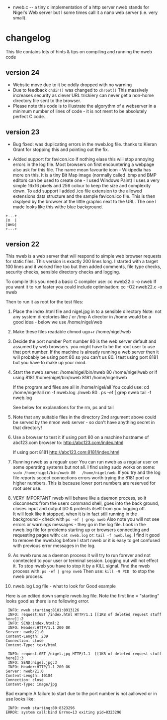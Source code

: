 * nweb.c -- a tiny c implementation of a http server
nweb stands for Nigel's Web server but I some times call it a nano web server (i.e. very small).


# changelog
This file contains lots of hints & tips on compiling and running the nweb code

## version 24
* Website move due to it be oddly dropped with no warning
* Due to feedback `chdir()` was changed to `chroot()`
  This massively increases security as clever URL trickiery can never get a non-home directory file sent to the browser.
* Please note this code is to illustrate the algorythm of a webserver in a minimum number of lines of code - it is not ment to be absolutely perfect C code. 


## version 23

* Bug fixed: was duplicating errors in the nweb.log file. thanks to Kieran Grant for stopping this and pointing out the fix.

* Added support for favicon.ico if nothing elase this will stop annoying errors in the log file.  Most browsers on first encountering a webpage also ask for this file.  The name mean favourite icon - Wikipedia has more on this.  It is a tiny Bit Map image (normally called .bmp and
BMP editors can be used to create one - I used Windows Paint)
I uses a very simple 16x16 pixels and 256 colour to keep the size and complexity down.
To add support I added .ico file extension to the allowed extensions data structure and the sample favicon.ico file.
This is then displyed by the browser at the little graphic next to the URL. The one I made looks like this withe blue background.
```
+---+
|n  |
|Web|
+---+
```

## version 22

This nweb is a web server that will respond to simple web browser 
requests for static files.
This version is exactly 200 lines long. 
I started with a target 100 lines and it worked fine too but then 
added comments, file type checks,
security checks, sensible directory checks and logging.

To compile this you need a basic C compiler use: cc nweb22.c -o nweb
If you want it to run faster you could include optimisation: 
cc -O2 nweb22.c -o nweb

Then to run it as root for the test files:
1) Place the index.html file and nigel.jpg in to a sensible directory 
	Note: not any system directories like / or /tmp 
	A director in /home would be a good idea - below we use /home/nigel/web

2) Make these files readable
	chmod ugo+r /home/nigel/web

3) Decide the port number
	Port number 80 is the web server default and assumed by web browsers.
	you might have to be the root user to use that  port number.
	If the machine is already running a web server then it will 
	probably be using port 80 so you can't us 80.
	I test using port 8181 but you have to make up your mind.

4) Start the nweb server:  /home/nigel/bin/nweb 80   /home/nigel/web
	or if using 8181   /home/nigel/bin/nweb 8181 /home/nigel/web

	If the program and files are all in /home/nigel/all
	You could use:
		cd /home/nigel/all
		rm -f nweb.log
		./nweb 80 .
		ps -ef | grep nweb 
		tail -f nweb.log

	See below for explanations for the rm, ps and tail

5) Note that any suitable files in the directory 2nd argument above 
could be served by the nmon web server - so don't have anything secret 
in that directory!

6) Use a browser to test it if using port 80 on a machine hostname 
of abc123.com browser to:
	http://abc123.com/index.html

   If using port 8181
	http://abc123.com:8181/index.html

7) Running nweb as a regualr user
You can run nweb as a regular user on some operating systems but not all. I find using sudo works on some: 	`sudo /home/nigel/bin/nweb 80   /home/nigel/web`. If you try and the log file reports socect connections errors worth 
	trying the 8181 port or higher numbers.  This is because 
	lower port numbers are reserved for root user use.

8) VERY IMPORTANT
nweb will behave like a daemon process, so it disconnects from the 
users command shell, goes into the back ground, closes input and 
output I/O & protects itself from you logging off.  
It will look like it stopped, when it is in fact still running in 
the background - check with `ps -ef | grep nweb`
Also note you will not see errors or warnings messages - they go in the log file. Look in the nweb.log file for problems starting up or browsers connecting and requesting pages with: `cat nweb.log` or: `tail -f nweb.log`. I find it good to remove the nweb.log before I start nweb or it is easy to get confused with previous error messages in the log.

9) As nweb runs as a daemon process it will try to run forever and not conntected to your user or terminal session.  Logging out will not effect it. To stop nweb you have to stop it by a KILL signal. 
Find the nweb process with: `ps -ef | grep nweb`
Then use: `kill -9 PID ` to stop the nweb process.


10) nweb.log Log file - what to look for
Good example

Here is an edited down sample nweb.log file. 
Note the first line = "starting" looks good as there is no following error.

```
 INFO: nweb starting:8181:8913126
 INFO: request:GET /index.html HTTP/1.1 [[1KB of deleted request stuff here]]:2
 INFO: SEND:index.html:2
 INFO: Header:HTTP/1.1 200 OK
Server: nweb/21.0
Content-Length: 239
Connection: close
Content-Type: text/html

 INFO: request:GET /nigel.jpg HTTP/1.1  [[1KB of deleted request stuff here]]:3
 INFO: SEND:nigel.jpg:3
 INFO: Header:HTTP/1.1 200 OK
Server: nweb/21.0
Content-Length: 10184
Connection: close
Content-Type: image/jpg
``` 

Bad example
A failure to start due to the port number is not aallowed or in use looks like:
```
 INFO: nweb starting:80:8323296
ERROR: system call:bind Errno=13 exiting pid=8323296
```
